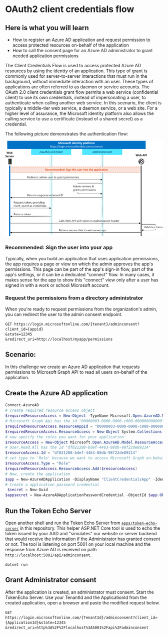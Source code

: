 # OAuth2 client credentials flow

## Here is what you will learn

- How to register an Azure AD application and request permission to access protected resources on-behalf of the application
- How to call the consent page for an Azure AD administrator to grant needed application permissions

The Client Credentials Flow is used to access protected Azure AD resources by using the identty of an application. This type of grant is commonly used for server-to-server interactions that must run in the background, without immediate interaction with an user. These types of applications are often referred to as daemon or service accounts.
The OAuth 2.0 client credentials grant flow permits a web service (confidential client) to use its own credentials, instead of impersonating a user, to authenticate when calling another web service. In this scenario, the client is typically a middle-tier web service, a daemon service, or a web site. For a higher level of assurance, the Microsoft identity platform also allows the calling service to use a certificate (instead of a shared secret) as a credential.

The following picture demonstrates the authentication flow:

![alt-text](images/client-credentials-flow-diagram.png)

### Recommended: Sign the user into your app
Typically, when you build an application that uses application permissions, the app requires a page or view on which the admin approves the app's permissions. This page can be part of the app's sign-in flow, part of the app's settings, or it can be a dedicated "connect" flow. In many cases, it makes sense for the app to show this "connect" view only after a user has signed in with a work or school Microsoft account.

### Request the permissions from a directory administrator
When you're ready to request permissions from the organization's admin, you can redirect the user to the admin consent endpoint.

```HTTP
GET https://login.microsoftonline.com/{tenant}/adminconsent?
client_id={appid}
&state=12345
&redirect_uri=http://localhost/myapp/permissions
```

## Scenario:
In this challenge we create an Azure AD application that requests permissions to Microsoft Graph API to read all users on-behalf of the application.

## Create the Azure AD application

```PowerShell
Connect-AzureAD
# create required resource access object
$requiredResourceAccess = New-Object -TypeName Microsoft.Open.AzureAD.Model.RequiredResourceAccess
# Microsoft Graph Api has the id "00000003-0000-0000-c000-000000000000"
$requiredResourceAccess.ResourceAppId = "00000003-0000-0000-c000-000000000000"
$requiredResourceAccess.ResourceAccess = New-Object System.Collections.Generic.List[Microsoft.Open.AzureAD.Model.ResourceAccess]
# now specify the roles you want for your application
$resourceAccess = New-Object Microsoft.Open.AzureAD.Model.ResourceAccess
# User.Read.All has the id "df021288-bdef-4463-88db-98f22de89214" 
$resourceAccess.Id = "df021288-bdef-4463-88db-98f22de89214"
# set type to 'Role' because we want to access Microsoft Graph on-behalf of the application
$resourceAccess.Type = "Role"
$requiredResourceAccess.ResourceAccess.Add($resourceAccess)
# Now, create the application
$app = New-AzureADApplication -DisplayName "ClientCredentialsApp" -IdentifierUris "https://clientcredentialsapp" -RequiredResourceAccess $requiredResourceAccess
# Create a application password credential
 $secret = New-Guid
$appsecret = New-AzureADApplicationPasswordCredential -ObjectId $app.ObjectId -CustomKeyIdentifier "ClientSecret" -Value $secret 
```

## Run the Token Echo Server

Open another shell and run the Token Echo Server from [`apps/token-echo-server`](apps/token-echo-server) in this repository. This helper ASP.NET Core tool is used to echo the token issued by your AAD and "simulates" our website or server backend that would receive the information if the Administrator has granted consent or not.
The tool is listening on port 5001 on your local machine and the response from Azure AD is received on path `http://localhost:5001/api/adminconsent`.

```
dotnet run
```

## Grant Administrator consent

After the application is created, an administrator must consent.
Start the TokenEcho Server.
Use your TenantId and the ApplicationId from the created application, open a browser and paste the modified request below.

```HTTP
GET 
https://login.microsoftonline.com/{TenantId}/adminconsent?client_id={ApplicationId}&state=12345
&redirect_uri=http%3A%2F%2Flocalhost%3A5001%2Fapi%2Fadminconsent
```